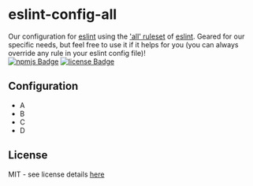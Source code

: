 # eslint-config-all
Our configuration for [eslint][eslint-url] using the ['all' ruleset][eslint-all-rules-url] of [eslint][eslint-url]. Geared for our specific needs, but feel free to use it if it helps for you (you can always override any rule in your eslint config file)!  
[![npmjs Badge][npmjs-version-badge]][npmjs-pkg-url] [![license Badge][license-badge]][license-url]

## Configuration  

* A
* B
* C
* D

## License
MIT - see license details [here][license-url]

[npmjs-version-badge]: https://img.shields.io/npm/v/@swellaby/eslint-config-all.svg
[npmjs-pkg-url]: https://www.npmjs.com/package/@swellaby/eslint-config-all
[eslint-url]: https://eslint.org/
[eslint-all-rules-url]: https://eslint.org/docs/user-guide/configuring#using-eslintall
[license-url]: https://github.com/swellaby/eslint-config/blob/master/LICENSE
[license-badge]: https://img.shields.io/github/license/swellaby/eslint-config.svg